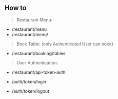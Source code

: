 ## How to
>Restaurant Menu:
- /restaurant/menu
- /restaurant/menu/<int>


>Book Table: (only Authenticated User can book)
- /restaurant/booking/tables


>User Authentication:

- /restaurant/api-token-auth

- /auth/token/login

- /auth/token/logout